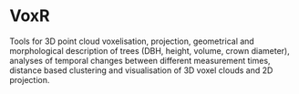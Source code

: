 # VoxR
Tools for 3D point cloud voxelisation, projection, geometrical and morphological description of trees (DBH, height, volume, crown diameter), analyses of temporal changes between different measurement times, distance based clustering and visualisation of 3D voxel clouds and 2D projection.
